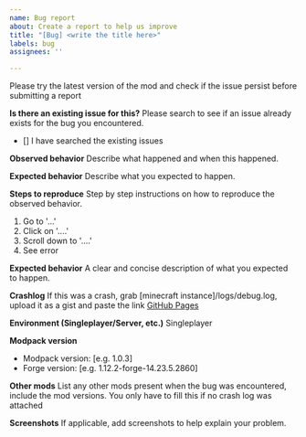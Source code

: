 ```yaml
---
name: Bug report
about: Create a report to help us improve
title: "[Bug] <write the title here>"
labels: bug
assignees: ''

---
```


Please try the latest version of the mod and check if the issue persist before submitting a report

**Is there an existing issue for this?**
Please search to see if an issue already exists for the bug you encountered.
- [] I have searched the existing issues

**Observed behavior**
Describe what happened and when this happened.

**Expected behavior**
Describe what you expected to happen.

**Steps to reproduce**
Step by step instructions on how to reproduce the observed behavior.
1. Go to '...'
2. Click on '....'
3. Scroll down to '....'
4. See error

**Expected behavior**
A clear and concise description of what you expected to happen.

**Crashlog**
If this was a crash, grab [minecraft instance]/logs/debug.log, upload it as a gist and paste the link [GitHub Pages](https://pages.github.com/)

**Environment (Singleplayer/Server, etc.)**
Singleplayer

**Modpack version**
 - Modpack version: [e.g. 1.0.3]
 - Forge version: [e.g. 1.12.2-forge-14.23.5.2860]

**Other mods**
List any other mods present when the bug was encountered, include the mod versions. You only have to fill this if no crash log was attached

**Screenshots**
If applicable, add screenshots to help explain your problem.
